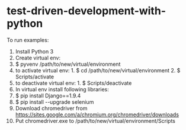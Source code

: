 # test-driven-development-with-python
To run examples:

1. Install Python 3
2. Create virtual env:
  1. $ pyvenv /path/to/new/virtual/environment
  2. to activate virtual env: 
    1. $ cd /path/to/new/virtual/environment
    2. $ Scripts/activate
  3. to deactivate virtual env:
    1. $ Scripts/deactivate
3. In virtual env install following libraries:
  1. $ pip install Django==1.9.4
  2. $ pip install --upgrade selenium
4. Download chromedriver from https://sites.google.com/a/chromium.org/chromedriver/downloads
5. Put chromedriver.exe to /path/to/new/virtual/environment/Scripts
